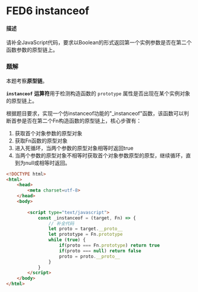 # FED6 instanceof

#### 描述

请补全JavaScript代码，要求以Boolean的形式返回第一个实例参数是否在第二个函数参数的原型链上。



### 题解

本题考察**原型链**。

**`instanceof`** **运算符**用于检测构造函数的 `prototype` 属性是否出现在某个实例对象的原型链上。

根据题目要求，实现一个仿instanceof功能的"_instanceof"函数，该函数可以判断首参是否在第二个Fn构造函数的原型链上，核心步骤有：

1. 获取首个对象参数的原型对象
1. 获取Fn函数的原型对象
1. 进入死循环，当两个参数的原型对象相等时返回true
1. 当两个参数的原型对象不相等时获取首个对象参数原型的原型，继续循环，直到为null或相等时返回。

```html
<!DOCTYPE html>
<html>
    <head>
        <meta charset=utf-8>
    </head>
    <body>
    	
        <script type="text/javascript">
            const _instanceof = (target, Fn) => {
                // 补全代码
                let proto = target.__proto__
                let prototype = Fn.prototype
                while (true) {
                    if(proto === Fn.prototype) return true
                    if(proto === null) return false
                    proto = proto.__proto__
                }
            }
        </script>
    </body>
</html>
```

